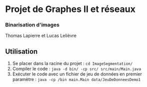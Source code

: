 # Projet de Graphes II et réseaux
### Binarisation d'images
Thomas Lapierre et Lucas Lelièvre

## Utilisation
1. Se placer dans la racine du projet :
`cd ImageSegmentation/`
2. Compiler le code :
`java -d bin/ -cp src/ src/main/Main.java`
3. Exécuter le code avec un fichier de jeu de données en premier paramètre :
`java -cp /bin main.Main data/JeuDeDonneesDemo1`
